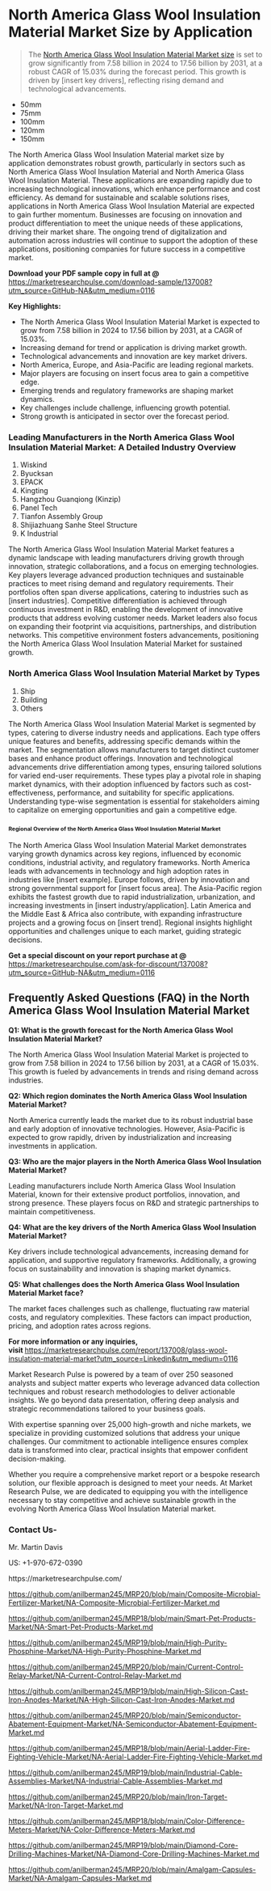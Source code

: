 <h1>North America Glass Wool Insulation Material Market&nbsp;Size by Application</h1><blockquote><p>The <a href="https://marketresearchpulse.com/download-sample/137008?utm_source=GitHub-NA&amp;utm_medium=0116">North America Glass Wool Insulation Material Market size</a> is set to grow significantly from 7.58 billion in 2024 to 17.56 billion by 2031, at a robust CAGR of 15.03% during the forecast period. This growth is driven by [insert key drivers], reflecting rising demand and technological advancements.</p></blockquote><ul><li>50mm<li> 75mm<li> 100mm<li> 120mm<li> 150mm</li></ul><p>The North America Glass Wool Insulation Material market size by application demonstrates robust growth, particularly in sectors such as North America Glass Wool Insulation Material and North America Glass Wool Insulation Material. These applications are expanding rapidly due to increasing technological innovations, which enhance performance and cost efficiency. As demand for sustainable and scalable solutions rises, applications in North America Glass Wool Insulation Material are expected to gain further momentum. Businesses are focusing on innovation and product differentiation to meet the unique needs of these applications, driving their market share. The ongoing trend of digitalization and automation across industries will continue to support the adoption of these applications, positioning companies for future success in a competitive market.</p><p><strong>Download your PDF sample copy in full at @ </strong><a href="https://marketresearchpulse.com/download-sample/137008?utm_source=GitHub-NA&amp;utm_medium=0116">https://marketresearchpulse.com/download-sample/137008?utm_source=GitHub-NA&amp;utm_medium=0116</a></p><p><strong>Key Highlights: </strong></p><ul><li>The North America Glass Wool Insulation Material Market is expected to grow from 7.58 billion in 2024 to 17.56 billion by 2031, at a CAGR of 15.03%.</li><li>Increasing demand for trend or application is driving market growth.</li><li>Technological advancements and innovation are key market drivers.</li><li>North America, Europe, and Asia-Pacific are leading regional markets.</li><li>Major players are focusing on insert focus area to gain a competitive edge.</li><li>Emerging trends and regulatory frameworks are shaping market dynamics.</li><li>Key challenges include challenge, influencing growth potential.</li><li>Strong growth is anticipated in sector over the forecast period.</li></ul><h3>Leading Manufacturers in the North America Glass Wool Insulation Material Market: A Detailed Industry Overview</h3><ol><li>Wiskind</li><li>Byucksan</li><li>EPACK</li><li>Kingting</li><li>Hangzhou Guanqiong (Kinzip)</li><li>Panel Tech</li><li>Tianfon Assembly Group</li><li>Shijiazhuang Sanhe Steel Structure</li><li>K Industrial</li></ol><div class="flex max-w-full flex-col flex-grow"><div class="min-h-8 text-message flex w-full flex-col items-end gap-2 whitespace-normal break-words [.text-message+&amp;]:mt-5" dir="auto" data-message-author-role="assistant" data-message-id="fd8432e4-4910-450d-b182-61b7bfb0a01f" data-message-model-slug="gpt-4o"><div class="flex w-full flex-col gap-1 empty:hidden first:pt-[3px]"><div class="markdown prose w-full break-words dark:prose-invert light"><p>The North America Glass Wool Insulation Material Market features a dynamic landscape with leading manufacturers driving growth through innovation, strategic collaborations, and a focus on emerging technologies. Key players leverage advanced production techniques and sustainable practices to meet rising demand and regulatory requirements. Their portfolios often span diverse applications, catering to industries such as [insert industries]. Competitive differentiation is achieved through continuous investment in R&amp;D, enabling the development of innovative products that address evolving customer needs. Market leaders also focus on expanding their footprint via acquisitions, partnerships, and distribution networks. This competitive environment fosters advancements, positioning the North America Glass Wool Insulation Material Market for sustained growth.</p></div></div></div></div><h3>North America Glass Wool Insulation Material Market by Types</h3><ol><li>Ship<li> Building<li> Others</li></ol><div class="flex max-w-full flex-col flex-grow"><div class="min-h-8 text-message flex w-full flex-col items-end gap-2 whitespace-normal break-words [.text-message+&amp;]:mt-5" dir="auto" data-message-author-role="assistant" data-message-id="084470be-0bb7-4664-bddf-5156b4f41249" data-message-model-slug="gpt-4o-mini"><div class="flex w-full flex-col gap-1 empty:hidden first:pt-[3px]"><div class="markdown prose w-full break-words dark:prose-invert light"><p>The North America Glass Wool Insulation Material Market is segmented by types, catering to diverse industry needs and applications. Each type offers unique features and benefits, addressing specific demands within the market. The segmentation allows manufacturers to target distinct customer bases and enhance product offerings. Innovation and technological advancements drive differentiation among types, ensuring tailored solutions for varied end-user requirements. These types play a pivotal role in shaping market dynamics, with their adoption influenced by factors such as cost-effectiveness, performance, and suitability for specific applications. Understanding type-wise segmentation is essential for stakeholders aiming to capitalize on emerging opportunities and gain a competitive edge.</p></div></div></div></div><h3><span style="font-size: 11px;">Regional Overview of the North America Glass Wool Insulation Material Market</span></h3><div class="flex max-w-full flex-col flex-grow"><div class="min-h-8 text-message flex w-full flex-col items-end gap-2 whitespace-normal break-words [.text-message+&amp;]:mt-5" dir="auto" data-message-author-role="assistant" data-message-id="e9038762-ce64-4e30-91c9-9bd413514231" data-message-model-slug="gpt-4o-mini"><div class="flex w-full flex-col gap-1 empty:hidden first:pt-[3px]"><div class="markdown prose w-full break-words dark:prose-invert light"><p>The North America Glass Wool Insulation Material Market demonstrates varying growth dynamics across key regions, influenced by economic conditions, industrial activity, and regulatory frameworks. North America leads with advancements in technology and high adoption rates in industries like [insert example]. Europe follows, driven by innovation and strong governmental support for [insert focus area]. The Asia-Pacific region exhibits the fastest growth due to rapid industrialization, urbanization, and increasing investments in [insert industry/application]. Latin America and the Middle East &amp; Africa also contribute, with expanding infrastructure projects and a growing focus on [insert trend]. Regional insights highlight opportunities and challenges unique to each market, guiding strategic decisions.</p></div></div></div></div><p><strong>Get a special discount on your report purchase at @ </strong><a href="https://marketresearchpulse.com/ask-for-discount/137008?utm_source=GitHub-NA&amp;utm_medium=0116">https://marketresearchpulse.com/ask-for-discount/137008?utm_source=GitHub-NA&amp;utm_medium=0116</a></p><h2>Frequently Asked Questions (FAQ) in the North America Glass Wool Insulation Material Market</h2><p><strong>Q1: What is the growth forecast for the North America Glass Wool Insulation Material Market?</strong></p><p>The North America Glass Wool Insulation Material Market is projected to grow from 7.58 billion in 2024 to 17.56 billion by 2031, at a CAGR of 15.03%. This growth is fueled by advancements in trends and rising demand across industries.</p><p><strong>Q2: Which region dominates the North America Glass Wool Insulation Material Market?</strong></p><p>North America currently leads the market due to its robust industrial base and early adoption of innovative technologies. However, Asia-Pacific is expected to grow rapidly, driven by industrialization and increasing investments in application.</p><p><strong>Q3: Who are the major players in the North America Glass Wool Insulation Material Market?</strong></p><p>Leading manufacturers include North America Glass Wool Insulation Material, known for their extensive product portfolios, innovation, and strong presence. These players focus on R&amp;D and strategic partnerships to maintain competitiveness.</p><p><strong>Q4: What are the key drivers of the North America Glass Wool Insulation Material Market?</strong></p><p>Key drivers include technological advancements, increasing demand for application, and supportive regulatory frameworks. Additionally, a growing focus on sustainability and innovation is shaping market dynamics.</p><p><strong>Q5: What challenges does the North America Glass Wool Insulation Material Market face?</strong></p><p>The market faces challenges such as challenge, fluctuating raw material costs, and regulatory complexities. These factors can impact production, pricing, and adoption rates across regions.</p><p><strong>For more information or any inquiries, visit&nbsp;</strong><a href="https://marketresearchpulse.com/report/137008/glass-wool-insulation-material-market?utm_source=Linkedin&utm_medium=0116">https://marketresearchpulse.com/report/137008/glass-wool-insulation-material-market?utm_source=Linkedin&utm_medium=0116</a></p><p>Market Research Pulse is powered by a team of over 250 seasoned analysts and subject matter experts who leverage advanced data collection techniques and robust research methodologies to deliver actionable insights. We go beyond data presentation, offering deep analysis and strategic recommendations tailored to your business goals.</p><p>With expertise spanning over 25,000 high-growth and niche markets, we specialize in providing customized solutions that address your unique challenges. Our commitment to actionable intelligence ensures complex data is transformed into clear, practical insights that empower confident decision-making.</p><p>Whether you require a comprehensive market report or a bespoke research solution, our flexible approach is designed to meet your needs. At Market Research Pulse, we are dedicated to equipping you with the intelligence necessary to stay competitive and achieve sustainable growth in the evolving North America Glass Wool Insulation Material market.</p><h3><strong>Contact Us-</strong></h3><p>Mr. Martin Davis</p><p>US: +1-970-672-0390</p><p>https://marketresearchpulse.com/</p><p><a href="https://github.com/anilberman245/MRP20/blob/main/Composite-Microbial-Fertilizer-Market/NA-Composite-Microbial-Fertilizer-Market.md">https://github.com/anilberman245/MRP20/blob/main/Composite-Microbial-Fertilizer-Market/NA-Composite-Microbial-Fertilizer-Market.md</a></p><p><a href="https://github.com/anilberman245/MRP18/blob/main/Smart-Pet-Products-Market/NA-Smart-Pet-Products-Market.md">https://github.com/anilberman245/MRP18/blob/main/Smart-Pet-Products-Market/NA-Smart-Pet-Products-Market.md</a></p><p><a href="https://github.com/anilberman245/MRP19/blob/main/High-Purity-Phosphine-Market/NA-High-Purity-Phosphine-Market.md">https://github.com/anilberman245/MRP19/blob/main/High-Purity-Phosphine-Market/NA-High-Purity-Phosphine-Market.md</a></p><p><a href="https://github.com/anilberman245/MRP20/blob/main/Current-Control-Relay-Market/NA-Current-Control-Relay-Market.md">https://github.com/anilberman245/MRP20/blob/main/Current-Control-Relay-Market/NA-Current-Control-Relay-Market.md</a></p><p><a href="https://github.com/anilberman245/MRP19/blob/main/High-Silicon-Cast-Iron-Anodes-Market/NA-High-Silicon-Cast-Iron-Anodes-Market.md">https://github.com/anilberman245/MRP19/blob/main/High-Silicon-Cast-Iron-Anodes-Market/NA-High-Silicon-Cast-Iron-Anodes-Market.md</a></p><p><a href="https://github.com/anilberman245/MRP20/blob/main/Semiconductor-Abatement-Equipment-Market/NA-Semiconductor-Abatement-Equipment-Market.md">https://github.com/anilberman245/MRP20/blob/main/Semiconductor-Abatement-Equipment-Market/NA-Semiconductor-Abatement-Equipment-Market.md</a></p><p><a href="https://github.com/anilberman245/MRP18/blob/main/Aerial-Ladder-Fire-Fighting-Vehicle-Market/NA-Aerial-Ladder-Fire-Fighting-Vehicle-Market.md">https://github.com/anilberman245/MRP18/blob/main/Aerial-Ladder-Fire-Fighting-Vehicle-Market/NA-Aerial-Ladder-Fire-Fighting-Vehicle-Market.md</a></p><p><a href="https://github.com/anilberman245/MRP19/blob/main/Industrial-Cable-Assemblies-Market/NA-Industrial-Cable-Assemblies-Market.md">https://github.com/anilberman245/MRP19/blob/main/Industrial-Cable-Assemblies-Market/NA-Industrial-Cable-Assemblies-Market.md</a></p><p><a href="https://github.com/anilberman245/MRP20/blob/main/Iron-Target-Market/NA-Iron-Target-Market.md">https://github.com/anilberman245/MRP20/blob/main/Iron-Target-Market/NA-Iron-Target-Market.md</a></p><p><a href="https://github.com/anilberman245/MRP18/blob/main/Color-Difference-Meters-Market/NA-Color-Difference-Meters-Market.md">https://github.com/anilberman245/MRP18/blob/main/Color-Difference-Meters-Market/NA-Color-Difference-Meters-Market.md</a></p><p><a href="https://github.com/anilberman245/MRP19/blob/main/Diamond-Core-Drilling-Machines-Market/NA-Diamond-Core-Drilling-Machines-Market.md">https://github.com/anilberman245/MRP19/blob/main/Diamond-Core-Drilling-Machines-Market/NA-Diamond-Core-Drilling-Machines-Market.md</a></p><p><a href="https://github.com/anilberman245/MRP20/blob/main/Amalgam-Capsules-Market/NA-Amalgam-Capsules-Market.md">https://github.com/anilberman245/MRP20/blob/main/Amalgam-Capsules-Market/NA-Amalgam-Capsules-Market.md</a></p>
